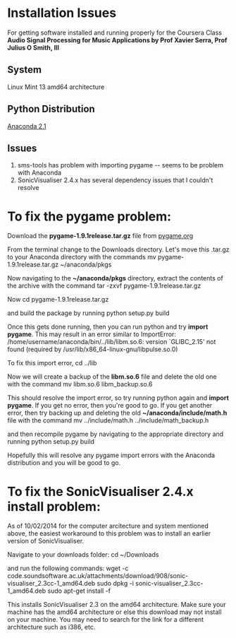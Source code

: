 # Installation Issues
For getting software installed and running properly for the Coursera Class **Audio Signal Processing for Music Applications by Prof Xavier Serra, Prof Julius O Smith, III**

## System
Linux Mint 13 
amd64 architecture

## Python Distribution
[Anaconda 2.1](https://store.continuum.io/cshop/anaconda/)

## Issues
1. sms-tools has problem with importing pygame -- seems to be problem with Anaconda
2. SonicVisualiser 2.4.x has several dependency issues that I couldn't resolve

To fix the **pygame** problem:
============================

Download the **pygame-1.9.1release.tar.gz** file from [pygame.org](http://www.pygame.org/download.shtml)

From the terminal change to the Downloads directory.
Let's move this .tar.gz to your Anaconda directory with the commands
		mv pygame-1.9.1release.tar.gz ~/anaconda/pkgs

Now navigating to the **~/anaconda/pkgs** directory, extract the contents of the archive with the command
		tar -zxvf pygame-1.9.1release.tar.gz

Now 
		cd pygame-1.9.1release.tar.gz

and build the package by running
		python setup.py build

Once this gets done running, then you can run python and try **import pygame**.  This may result in an error similar to
		ImportError: /home/username/anaconda/bin/../lib/libm.so.6: version `GLIBC_2.15' not found (required by /usr/lib/x86_64-linux-gnu/libpulse.so.0)

To fix this import error, 
		cd ../lib

Now we will create a backup of the **libm.so.6** file and delete the old one with the command
		mv libm.so.6 libm_backup.so.6

This should resolve the import error, so try running python again and **import pygame**.  If you get no error, then you're good to go.  If you get another error, then try backing up and deleting the old **~/anaconda/include/math.h** file with the command
		mv ../include/math.h ../include/math_backup.h

and then recompile pygame by navigating to the appropriate directory and running
		python setup.py build

Hopefully this will resolve any pygame import errors with the Anaconda distribution and you will be good to go.



To fix the SonicVisualiser 2.4.x install problem:
===========================================

As of 10/02/2014 for the computer arcitecture and system mentioned above, the easiest workaround to this problem was to install an earlier version of SonicVisualiser.

Navigate to your downloads folder:
		cd ~/Downloads
	
and run the following commands:
		wget -c code.soundsoftware.ac.uk/attachments/download/908/sonic-visualiser_2.3cc-1_amd64.deb
		sudo dpkg -i sonic-visualiser_2.3cc-1_amd64.deb
		sudo apt-get install -f

This installs SonicVisualiser 2.3 on the amd64 architecture.  Make sure your machine has the amd64 architecture or else this download may not install on your machine.  You may need to search for the link for a different architecture such as i386, etc.  
